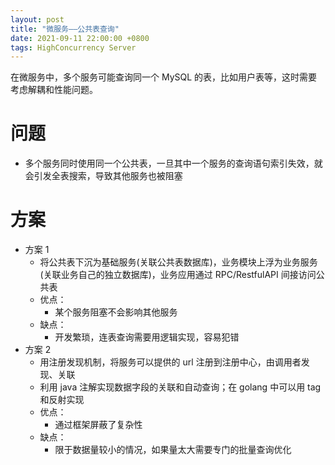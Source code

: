 ```yaml
---
layout: post
title: "微服务——公共表查询"
date: 2021-09-11 22:00:00 +0800
tags: HighConcurrency Server
---
```


在微服务中，多个服务可能查询同一个 MySQL 的表，比如用户表等，这时需要考虑解耦和性能问题。

# 问题

- 多个服务同时使用同一个公共表，一旦其中一个服务的查询语句索引失效，就会引发全表搜索，导致其他服务也被阻塞

# 方案

- 方案 1
  - 将公共表下沉为基础服务(关联公共表数据库)，业务模块上浮为业务服务(关联业务自己的独立数据库)，业务应用通过 RPC/RestfulAPI 间接访问公共表
  - 优点：
    - 某个服务阻塞不会影响其他服务
  - 缺点：
    - 开发繁琐，连表查询需要用逻辑实现，容易犯错
- 方案 2
  - 用注册发现机制，将服务可以提供的 url 注册到注册中心，由调用者发现、关联
  - 利用 java 注解实现数据字段的关联和自动查询；在 golang 中可以用 tag 和反射实现
  - 优点：
    - 通过框架屏蔽了复杂性
  - 缺点：
    - 限于数据量较小的情况，如果量太大需要专门的批量查询优化
